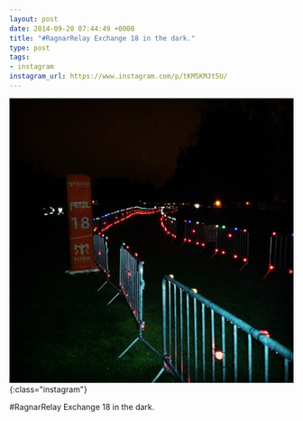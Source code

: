 ```yaml
---
layout: post
date: 2014-09-20 07:44:49 +0000
title: "#RagnarRelay Exchange 18 in the dark."
type: post
tags:
- instagram
instagram_url: https://www.instagram.com/p/tKM5KMJt5U/
---
```


![Instagram - tKM5KMJt5U](/img/tKM5KMJt5U.jpg){:class="instagram"}

#RagnarRelay Exchange 18 in the dark.
